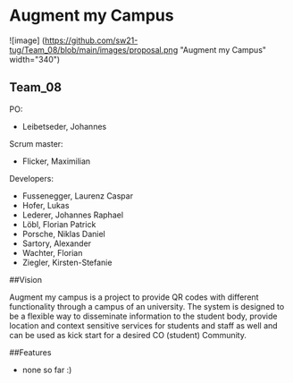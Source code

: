 # Augment my Campus

![image] (https://github.com/sw21-tug/Team_08/blob/main/images/proposal.png "Augment my Campus" width="340")

## Team_08

PO:

* Leibetseder, Johannes

Scrum master:

* Flicker, Maximilian

Developers:

* Fussenegger, Laurenz Caspar
* Hofer, Lukas
* Lederer, Johannes Raphael
* Löbl, Florian Patrick
* Porsche, Niklas Daniel
* Sartory, Alexander
* Wachter, Florian
* Ziegler, Kirsten-Stefanie

##Vision

Augment my campus is a project to provide QR codes with different functionality through a campus of an university. The system is designed to 
be a flexible way to disseminate information to the student body, provide location and context sensitive services for students and staff as well and 
can be used as kick start for a desired CO (student) Community.

##Features

* none so far :)
